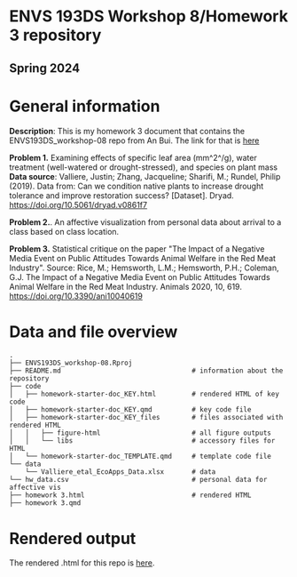 # ENVS 193DS Workshop 8/Homework 3 repository
## Spring 2024

# General information

**Description**: This is my homework 3 document that contains the ENVS193DS_workshop-08 repo from An Bui. The link for that is [here](https://github.com/an-bui/ENVS193DS_workshop-08)

**Problem 1.** Examining effects of specific leaf area (mm^2^/g), water treatment (well-watered or drought-stressed), and species on plant mass
**Data source**: Valliere, Justin; Zhang, Jacqueline; Sharifi, M.; Rundel, Philip (2019). Data from: Can we condition native plants to increase drought tolerance and improve restoration success? [Dataset]. Dryad. https://doi.org/10.5061/dryad.v0861f7  

**Problem 2.**. An affective visualization from personal data about arrival to a class based on class location. 

**Problem 3.** Statistical critique on the paper "The Impact of a Negative Media Event on Public Attitudes Towards Animal Welfare in the Red Meat Industry". Source: Rice, M.; Hemsworth, L.M.; Hemsworth, P.H.; Coleman, G.J. The Impact of a Negative Media Event on Public Attitudes Towards Animal Welfare in the Red Meat Industry. Animals 2020, 10, 619. https://doi.org/10.3390/ani10040619

# Data and file overview

```
.
├── ENVS193DS_workshop-08.Rproj
├── README.md                                 # information about the repository
├── code
│   ├── homework-starter-doc_KEY.html         # rendered HTML of key code
│   ├── homework-starter-doc_KEY.qmd          # key code file
│   ├── homework-starter-doc_KEY_files        # files associated with rendered HTML
│   │   ├── figure-html                       # all figure outputs
│   │   └── libs                              # accessory files for HTML
│   └── homework-starter-doc_TEMPLATE.qmd     # template code file
└── data
    └── Valliere_etal_EcoApps_Data.xlsx       # data
└── hw_data.csv                               # personal data for affective vis
├── homework 3.html                           # rendered HTML
├── homework 3.qmd                           
```

# Rendered output

The rendered .html for this repo is [here](https://an-bui.github.io/ENVS193DS_workshop-08/code/homework-starter-doc_KEY.html).
